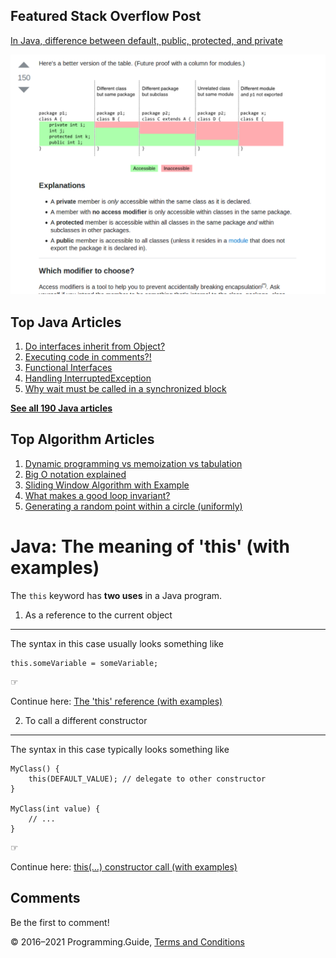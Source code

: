 <span class="underline"></span>

<span class="underline"></span>

## Featured Stack Overflow Post

[In Java, difference between default, public, protected, and private](https://stackoverflow.com/a/33627846/276052)

[<img src="../images/so-featured-33627846.png" alt="StackOverflow screenshot thumbnail" class="screenshot" />](https://stackoverflow.com/a/33627846/276052)

<span class="underline"></span>

## Top Java Articles

1.  [Do interfaces inherit from Object?](do-interfaces-inherit-from-object.html)
2.  [Executing code in comments?!](executing-code-in-comments.html)
3.  [Functional Interfaces](functional-interfaces.html)
4.  [Handling InterruptedException](handling-interrupted-exceptions.html)
5.  [Why wait must be called in a synchronized block](why-wait-must-be-in-synchronized.html)

[**See all 190 Java articles**](index.html)

## Top Algorithm Articles

1.  [Dynamic programming vs memoization vs tabulation](../dynamic-programming-vs-memoization-vs-tabulation.html)
2.  [Big O notation explained](../big-o-notation-explained.html)
3.  [Sliding Window Algorithm with Example](../sliding-window-example.html)
4.  [What makes a good loop invariant?](../what-makes-a-good-loop-invariant.html)
5.  [Generating a random point within a circle (uniformly)](../random-point-within-circle.html)

# Java: The meaning of 'this' (with examples)

The `this` keyword has **two uses** in a Java program.

1. As a reference to the current object

---

The syntax in this case usually looks something like

    this.someVariable = someVariable;

☞

Continue here: [The 'this' reference (with examples)](this-reference-with-examples.html)

2. To call a different constructor

---

The syntax in this case typically looks something like

    MyClass() {
        this(DEFAULT_VALUE); // delegate to other constructor
    }

    MyClass(int value) {
        // ...
    }

☞

Continue here: [this(…) constructor call (with examples)](this-constructor-call-with-examples.html)

## Comments

Be the first to comment!

© 2016–2021 Programming.Guide, [Terms and Conditions](../terms-and-conditions.html)
